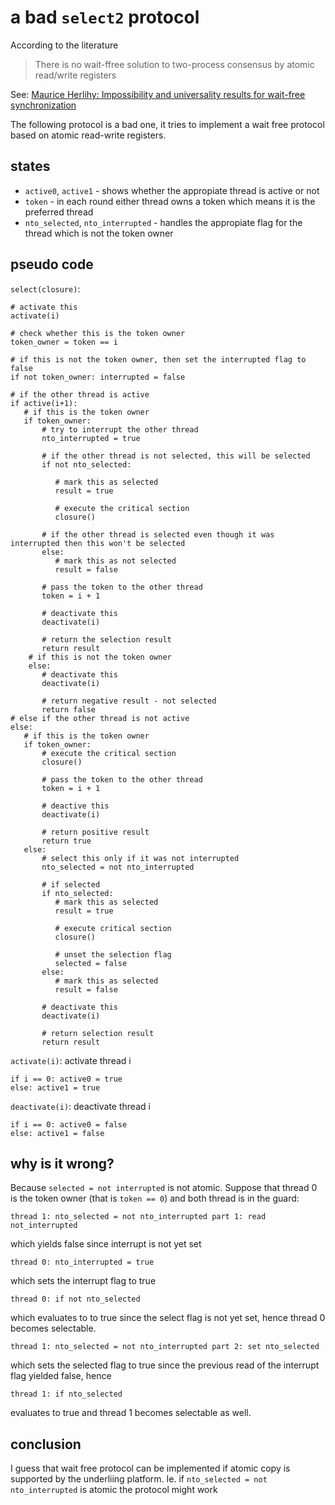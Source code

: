 a bad `select2` protocol
==

According to the literature 

> There is no wait-ffree solution to two-process consensus by atomic read/write registers

See: [Maurice Herlihy: Impossibility and universality results for wait-free synchronization](http://repository.cmu.edu/cgi/viewcontent.cgi?article=2796&context=compsci)

The following protocol is a bad one, it tries to implement a wait free protocol based on atomic read-write registers.

states
---

* `active0`, `active1` - shows whether the appropiate thread is active or not
* `token` - in each round either thread owns a token which means it is the preferred thread 
* `nto_selected`, `nto_interrupted` - handles the appropiate flag for the thread which is not the token owner

pseudo code
---

`select(closure)`:

    # activate this
    activate(i)

    # check whether this is the token owner
    token_owner = token == i

    # if this is not the token owner, then set the interrupted flag to false 
    if not token_owner: interrupted = false

    # if the other thread is active
    if active(i+1):
       # if this is the token owner
       if token_owner:
           # try to interrupt the other thread
           nto_interrupted = true

           # if the other thread is not selected, this will be selected
           if not nto_selected:

              # mark this as selected
              result = true 

              # execute the critical section
              closure()

           # if the other thread is selected even though it was interrupted then this won't be selected
           else:
              # mark this as not selected
              result = false

           # pass the token to the other thread
           token = i + 1

           # deactivate this
           deactivate(i)

           # return the selection result
           return result
        # if this is not the token owner
        else: 
           # deactivate this
           deactivate(i)

           # return negative result - not selected
           return false
    # else if the other thread is not active
    else:
       # if this is the token owner
       if token_owner:
           # execute the critical section
           closure()

           # pass the token to the other thread
           token = i + 1

           # deactive this
           deactivate(i) 

           # return positive result
           return true
       else:
           # select this only if it was not interrupted
           nto_selected = not nto_interrupted

           # if selected
           if nto_selected: 
              # mark this as selected
              result = true 

              # execute critical section
              closure()

              # unset the selection flag
              selected = false
           else:
              # mark this as selected
              result = false

           # deactivate this
           deactivate(i)

           # return selection result
           return result         

`activate(i)`: activate thread i

    if i == 0: active0 = true
    else: active1 = true

`deactivate(i)`: deactivate thread i

    if i == 0: active0 = false
    else: active1 = false


why is it wrong?
---

Because `selected = not interrupted` is not atomic. Suppose that thread 0 is the token owner (that is `token == 0`) and both thread is in the guard:

    thread 1: nto_selected = not nto_interrupted part 1: read not_interrupted

which yields false since interrupt is not yet set

    thread 0: nto_interrupted = true

which sets the interrupt flag to true

    thread 0: if not nto_selected

which evaluates to to true since the select flag is not yet set, hence thread 0 becomes selectable.

    thread 1: nto_selected = not nto_interrupted part 2: set nto_selected

which sets the selected flag to true since the previous read of the interrupt flag yielded false, hence

    thread 1: if nto_selected

evaluates to true and thread 1 becomes selectable as well.

conclusion
---

I guess that wait free protocol can be implemented if atomic copy is supported by the underliing platform. Ie. if `nto_selected = not nto_interrupted` is atomic the protocol might work
 
